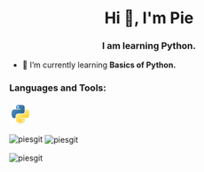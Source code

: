 <h1 align="center">Hi 👋, I'm Pie</h1>
<h3 align="center">I am learning Python.</h3>

- 🌱 I’m currently learning **Basics of Python.**

<p align="left">
</p>

<h3 align="left">Languages and Tools:</h3>
<p align="left"> <a href="https://www.python.org" target="_blank" rel="noreferrer"> <img src="https://raw.githubusercontent.com/devicons/devicon/master/icons/python/python-original.svg" alt="python" width="40" height="40"/> </a> </p>

<p><img align="left" src="https://github-readme-stats.vercel.app/api/top-langs?username=piesgit&show_icons=true&locale=en&layout=compact" alt="piesgit" /></p>

<p>&nbsp;<img align="center" src="https://github-readme-stats.vercel.app/api?username=piesgit&show_icons=true&locale=en" alt="piesgit" /></p>

<p><img align="center" src="https://github-readme-streak-stats.herokuapp.com/?user=piesgit&" alt="piesgit" /></p>
